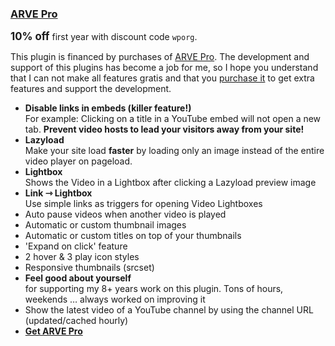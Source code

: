 
### [ARVE Pro][20] ###

**<big>10% off</big>** first year with discount code `wporg`.

This plugin is financed by purchases of [ARVE Pro][20]. The development and support of this plugins has become a job for me, so I hope you understand that I can not make all features gratis and that you [purchase it][20] to get extra features and support the development.

*   **Disable links in embeds (killer feature!)**<br>
    For example: Clicking on a title in a YouTube embed will not open a new tab. **Prevent video hosts to lead your visitors away from your site!**
*   **Lazyload**<br>
    Make your site load **faster** by loading only an image instead of the entire video player on pageload.
*   **Lightbox**<br>
    Shows the Video in a Lightbox after clicking a Lazyload preview image
*   **Link ⇾ Lightbox**<br>
    Use simple links as triggers for opening Video Lightboxes
*   Auto pause videos when another video is played
*   Automatic or custom thumbnail images
*   Automatic or custom titles on top of your thumbnails
*   'Expand on click' feature
*   2 hover & 3 play icon styles
*   Responsive thumbnails (srcset)
*   **Feel good about yourself**<br>
    for supporting my 8+ years work on this plugin. Tons of hours, weekends … always worked on improving it
*   Show the latest video of a YouTube channel by using the channel URL (updated/cached hourly)
*   **[Get ARVE Pro][20]**

[20]: https://nextgenthemes.com/plugins/arve-pro/
